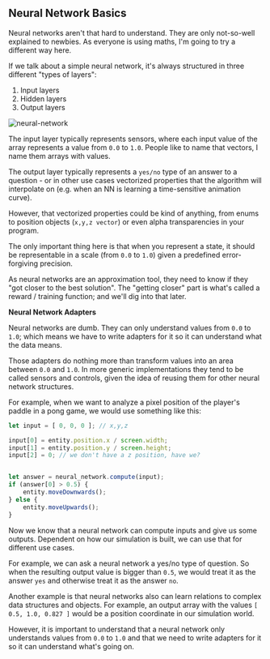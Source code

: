 
## Neural Network Basics

Neural networks aren't that hard to understand. They
are only not-so-well explained to newbies. As everyone
is using maths, I'm going to try a different way here.

If we talk about a simple neural network, it's always
structured in three different "types of layers":

1. Input layers
2. Hidden layers
3. Output layers

![neural-network](./media/neural-network.png)

The input layer typically represents sensors, where
each input value of the array represents a value from
`0.0` to `1.0`. People like to name that vectors, I name
them arrays with values.

The output layer typically represents a `yes/no` type of
an answer to a question - or in other use cases vectorized
properties that the algorithm will interpolate on (e.g.
when an NN is learning a time-sensitive animation curve).

However, that vectorized properties could be kind of
anything, from enums to position objects (`x,y,z vector`)
or even alpha transparencies in your program.

The only important thing here is that when you represent
a state, it should be representable in a scale (from `0.0`
to `1.0`) given a predefined error-forgiving precision.

As neural networks are an approximation tool, they need
to know if they "got closer to the best solution". The
"getting closer" part is what's called a reward / training
function; and we'll dig into that later.



**Neural Network Adapters**

Neural networks are dumb. They can only understand values
from `0.0` to `1.0`; which means we have to write adapters
for it so it can understand what the data means.

Those adapters do nothing more than transform values into
an area between `0.0` and `1.0`. In more generic implementations
they tend to be called sensors and controls, given the idea
of reusing them for other neural network structures.

For example, when we want to analyze a pixel position of
the player's paddle in a pong game, we would use something
like this:

```javascript
let input = [ 0, 0, 0 ]; // x,y,z

input[0] = entity.position.x / screen.width;
input[1] = entity.position.y / screen.height;
input[2] = 0; // we don't have a z position, have we?


let answer = neural_network.compute(input);
if (answer[0] > 0.5) {
	entity.moveDownwards();
} else {
	entity.moveUpwards();
}
```

Now we know that a neural network can compute inputs and
give us some outputs. Dependent on how our simulation is
built, we can use that for different use cases.

For example, we can ask a neural network a yes/no type of
question. So when the resulting output value is bigger
than `0.5`, we would treat it as the answer `yes` and
otherwise treat it as the answer `no`.

Another example is that neural networks also can learn
relations to complex data structures and objects. For
example, an output array with the values `[ 0.5, 1.0, 0.827 ]`
would be a position coordinate in our simulation world.

However, it is important to understand that a neural network
only understands values from `0.0` to `1.0` and that we
need to write adapters for it so it can understand what's
going on.

